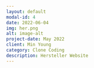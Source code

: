 ```yaml
---
layout: default
modal-id: 4
date: 2022-06-04
img: her.png
alt: image-alt
project-date: May 2022
client: Min Young
category: Clone Coding
description: Hersteller Website
---
```

